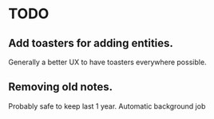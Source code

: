 # TODO

## Add toasters for adding entities.
Generally a better UX to have toasters everywhere possible.

## Removing old notes. 
Probably safe to keep last 1 year. Automatic background job

